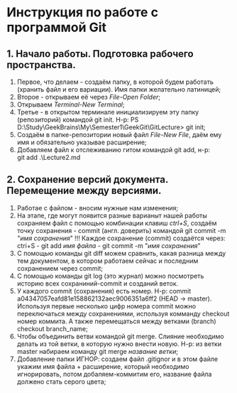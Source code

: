 # Инструкция по работе с программой Git
## 1. Начало работы. Подготовка рабочего пространства.
1. Первое, что делаем - создаём папку, в которой будем работать (хранить файл и его вариации). Имя папки желательно латиницей;
2. Второе - открываем её через *File-Open Folder*;
3. Открываем *Terminal-New Terminal*;
4. Третье - в открытом терминале инициализируем эту папку (репозиторий) командой git init. Н-р:  PS D:\Study\GeekBrains\My\Semester1\GeekGit\GitLecture> git init;
5. Создаём в папке-репозитории новый файл *File-New File*, даём ему имя и обязательно указывае расширение;
6. Добавляем файл к отслеживанию гитом командой git add, н-р:   
git add .\Lecture2.md
## 2. Сохранение версий документа. Перемещение между версиями.
1. Работае с файлом - вносим нужные нам изменения;
2. На этапе, где могут появится разные варианыт нашей работы сохраняем файл с помощью комбинации клавиш *ctrl+S*, создаём точку сохранения - commit (англ. доверить) командой git commit -m "*имя сохранения*"
!!! Каждое сохранение (commit) создаётся через: ctri+S - git add *имя файла* - git commit -m "*имя сохранения*"
3. С помощью команды git diff можем сравнить, какая разница между тем документом, в котором работаем сейчас и последним сохранением через commit;
4. С помощью команды git log (это журнал) можно посмотреть историю всех сохраниний-commit и созданий веток.
5. У каждого commit (сохранения) есть номер. Н-р: commit a04347057eafd81e158862132aec9006351a6ff2 (HEAD -> master). Используя первые несколько цифр номера commit можно переключаться между сохранениями, используя комманду checkout номер коммита.
А также перемещаться между ветками (branch) checkout branch_name;
6. Чтобы объединить ветви командой git merge. Слияние необходимо делать из той ветки, в которую нужно внести новую. Н-р: из ветки master набираем команду git merge *название ветки*;
7. Добавление папки ИГНОР: создаем файл .gitignor и в этом файле укажим имя файла + расширение, который необходимо игнорировать, потом добаляем-коммитим его, название файла должено стать серого цвета;